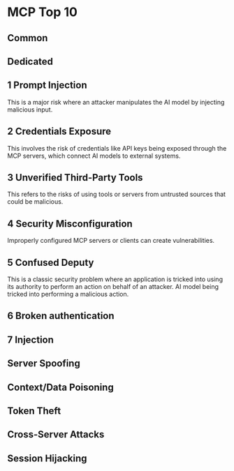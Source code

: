 # MCP Top 10



## Common


## Dedicated

## 1 Prompt Injection
This is a major risk where an attacker manipulates the AI model by injecting malicious input.

## 2 Credentials Exposure
This involves the risk of credentials like API keys being exposed through the MCP servers, which connect AI models to external systems.

## 3 Unverified Third-Party Tools
This refers to the risks of using tools or servers from untrusted sources that could be malicious.

## 4 Security Misconfiguration
Improperly configured MCP servers or clients can create vulnerabilities.

## 5 Confused Deputy
This is a classic security problem where an application is tricked into using its authority to perform an action on behalf of an attacker. AI model being tricked into performing a malicious action.

## 6 Broken authentication

## 7 Injection

## Server Spoofing

## Context/Data Poisoning

## Token Theft

## Cross-Server Attacks

## Session Hijacking
